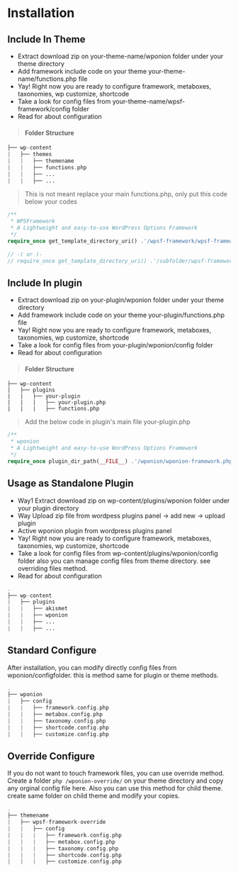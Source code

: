# Installation

## Include In Theme

* Extract download zip on your-theme-name/wponion folder under your theme directory 
* Add framework include code on your theme your-theme-name/functions.php file
* Yay! Right now you are ready to configure framework, metaboxes, taxonomies, wp customize, shortcode
* Take a look for config files from your-theme-name/wpsf-framework/config folder
* Read for about configuration

> #### Folder Structure

```php
├── wp-content
|   ├── themes
|   |   ├── themename
|   |   ├── functions.php
|   |   ├── ...
|   |   ├── ...
```

> This is not meant replace your main functions.php, only put this code below your codes

```php
/**
 * WPSFramework
 * A Lightweight and easy-to-use WordPress Options Framework
 */
require_once get_template_directory_uri() .'/wpsf-framework/wpsf-framework.php';
​
// -( or )-
// require_once get_template_directory_uri() .'/subfolder/wpsf-framework/wpsf-framework.php';
```

## Include In plugin

* Extract download zip on your-plugin/wponion folder under your theme directory
* Add framework include code on your theme your-plugin/functions.php file
* Yay! Right now you are ready to configure framework, metaboxes, taxonomies, wp customize, shortcode
* Take a look for config files from your-plugin/wponion/config folder
* Read for about configuration

> #### Folder Structure

```text
├── wp-content
|   ├── plugins
|   |   ├── your-plugin
|   |   |   ├── your-plugin.php
|   |   |   ├── functions.php
```

> Add the below code in plugin's main file your-plugin.php

```php
/**
 * wponion
 * A Lightweight and easy-to-use WordPress Options Framework
 */
require_once plugin_dir_path(__FILE__) .'/wponion/wponion-framework.php';
```

## Usage as Standalone Plugin

* Way1 Extract download zip on wp-content/plugins/wponion folder under your plugin directory
* Way  Upload zip file from wordpess plugins panel -&gt; add new -&gt; upload plugin
* Active wponion plugin from wordpress plugins panel
* Yay! Right now you are ready to configure framework, metaboxes, taxonomies, wp customize, shortcode
* Take a look for config files from wp-content/plugins/wponion/config folder also you can manage config files from theme directory. see overriding files method.
* Read for about configuration

```php
.
├── wp-content
|   ├── plugins
|   |   ├── akismet
|   |   ├── wponion
|   |   ├── ...
|   |   ├── ...
```

## Standard Configure

After installation, you can modify directly config files from wponion/configfolder. this is method same for plugin or theme methods.

```php
.
├── wponion
|   ├── config
|   |   ├── framework.config.php
|   |   ├── metabox.config.php
|   |   ├── taxonomy.config.php
|   |   ├── shortcode.config.php
|   |   ├── customize.config.php
```

## Override Configure

If you do not want to touch framework files, you can use override method. Create a folder `php /wponion-override/` on your theme directory and copy any orginal config file here. Also you can use this method for child theme. create same folder on child theme and modify your copies.

```php
.
├── themename
|   ├── wpsf-framework-override
|   |   ├── config
|   |   |   ├── framework.config.php
|   |   |   ├── metabox.config.php
|   |   |   ├── taxonomy.config.php
|   |   |   ├── shortcode.config.php
|   |   |   ├── customize.config.php
```

